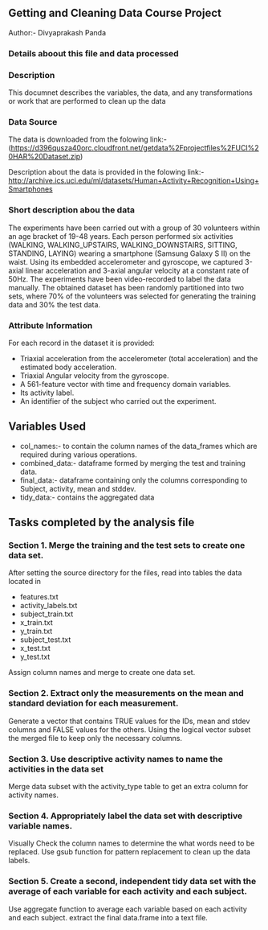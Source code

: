 ## Getting and Cleaning Data Course Project

Author:- Divyaprakash Panda

### Details aboout this file and data processed

### Description
This documnet describes the variables, the data, and any transformations or work that are performed to clean up the data

### Data Source
The data is downloaded from the folowing link:- (https://d396qusza40orc.cloudfront.net/getdata%2Fprojectfiles%2FUCI%20HAR%20Dataset.zip)

Description about the data is provided in the folowing link:- http://archive.ics.uci.edu/ml/datasets/Human+Activity+Recognition+Using+Smartphones

### Short description abou the data
The experiments have been carried out with a group of 30 volunteers within an age bracket of 19-48 years. Each person performed six activities (WALKING, WALKING_UPSTAIRS, WALKING_DOWNSTAIRS, SITTING, STANDING, LAYING) wearing a smartphone (Samsung Galaxy S II) on the waist.
Using its embedded accelerometer and gyroscope, we captured 3-axial linear acceleration and 3-axial angular velocity at a constant rate of 50Hz. The experiments have been video-recorded to label the data manually. The obtained dataset has been randomly partitioned into two sets, where 70% of the volunteers was selected for generating the training data and 30% the test data. 

### Attribute Information
For each record in the dataset it is provided: 
- Triaxial acceleration from the accelerometer (total acceleration) and the estimated body acceleration. 
- Triaxial Angular velocity from the gyroscope. 
- A 561-feature vector with time and frequency domain variables. 
- Its activity label. 
- An identifier of the subject who carried out the experiment.

## Variables Used

- col_names:- to contain the column names of the data_frames which are required during various operations.
- combined_data:- dataframe formed by merging the test and training data.
- final_data:- dataframe containing only the columns corresponding to Subject, activity, mean and stddev.
- tidy_data:- contains the aggregated data 

## Tasks completed by the analysis file
### Section 1. Merge the training and the test sets to create one data set.
After setting the source directory for the files, read into tables the data located in
- features.txt
- activity_labels.txt
- subject_train.txt
- x_train.txt
- y_train.txt
- subject_test.txt
- x_test.txt
- y_test.txt

Assign column names and merge to create one data set.

### Section 2. Extract only the measurements on the mean and standard deviation for each measurement. 
Generate a vector that contains TRUE values for the IDs, mean and stdev columns and FALSE values for the others.
Using the logical vector subset the merged file to keep only the necessary columns.

### Section 3. Use descriptive activity names to name the activities in the data set
Merge data subset with the activity_type table to get an extra column for activity names.

### Section 4. Appropriately label the data set with descriptive variable names.
Visually Check the column names to determine the what words need to be replaced.
Use gsub function for pattern replacement to clean up the data labels.

### Section 5. Create a second, independent tidy data set with the average of each variable for each activity and each subject. 
Use aggregate function to average each variable based on each activity and each subject.
extract the final data.frame into a text file.
